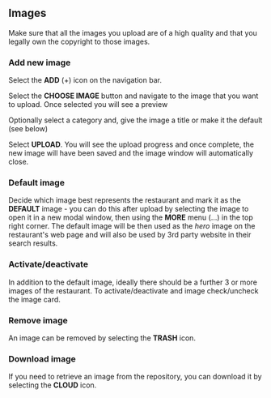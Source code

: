 ## Images

Make sure that all the images you upload are of a high quality and that you legally own the copyright to those images. 

### Add new image

Select the **ADD** (+) icon on the navigation bar.

Select the **CHOOSE IMAGE** button and navigate to the image that you want to upload. Once selected you will see a preview

Optionally select a category and,  give the image a title or make it the default (see below)

Select **UPLOAD**. You will see the upload progress and once complete, the new image will have been saved and the 
image window will automatically close. 

### Default image

Decide which image best represents the restaurant and mark it as the **DEFAULT** image - you can do this after 
upload by selecting the image to open it in a new modal window, then using the **MORE** menu (...) in the top right corner. The default image 
will be then used as the *hero* image on the restaurant's web page and will also be used by 3rd party website in their search results.

### Activate/deactivate

In addition to the default image, ideally there should be a further 3 or more images of the restaurant. To 
activate/deactivate and image check/uncheck the image card.

### Remove image

An image can be removed by selecting the **TRASH** icon.

### Download image

If you need to retrieve an image from the repository, you can
download it by selecting the **CLOUD** icon.

  
  


